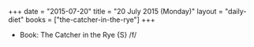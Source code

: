 +++
date = "2015-07-20"
title = "20 July 2015 (Monday)"
layout = "daily-diet"
books = ["the-catcher-in-the-rye"]
+++


* Book: The Catcher in the Rye {S} /f/
